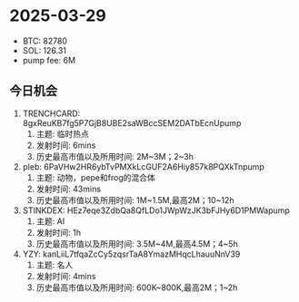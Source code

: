 # 2025-03-29
- BTC: 82780
- SOL: 126.31
- pump fee: 6M

## 今日机会
1. TRENCHCARD: 8gxReuKB7fg5P7GjB8UBE2saWBccSEM2DATbEcnUpump
   1. 主题: 临时热点
   2. 发射时间: 6mins
   3. 历史最高市值以及所用时间: 2M~3M；2~3h
2. pleb: 6PaVHw2HR6ybTvPMXkLcGUF2A6Hiy857k8PQXkTnpump
   1. 主题: 动物，pepe和frog的混合体
   2. 发射时间: 43mins
   3. 历史最高市值以及所用时间: 1M~1.5M,最高2M；10~12h
3. STINKDEX: HEz7eqe3ZdbQa8QfLDo1JWpWzJK3bFJHy6D1PMWapump
   1. 主题: AI
   2. 发射时间: 1h
   3. 历史最高市值以及所用时间: 3.5M~4M,最高4.5M；4~5h
4. YZY: kanLiiL7tfqaZcCy5zqsrTaA8YmazMHqcLhauuNnV39
   1. 主题: 名人
   2. 发射时间: 4mins
   3. 历史最高市值以及所用时间: 600K~800K,最高2M；1~2h